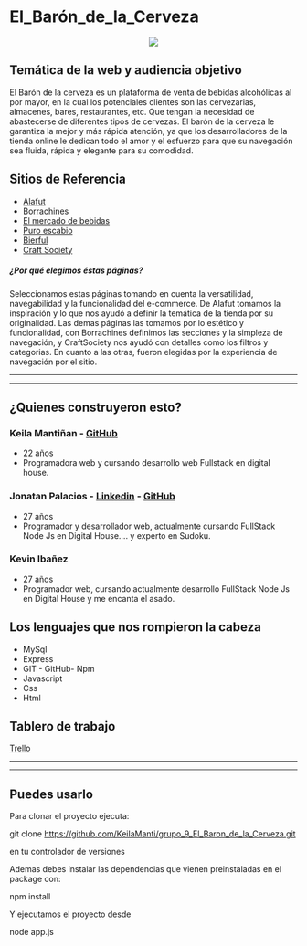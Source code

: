 # El_Barón_de_la_Cerveza
<center><img src="https://github.com/KeilaManti/grupo_9_El_Baron_de_la_Cerveza/blob/main/el_baron_de_la_cerveza/public/img/icons/icon-title2.png"></center>

## Temática de la web y audiencia objetivo
El Barón de la cerveza es un plataforma de venta de bebidas alcohólicas al por mayor, en la cual los potenciales clientes son las cervezarias, almacenes, bares, restaurantes, etc. Que tengan la necesidad de abastecerse de diferentes tipos de cervezas. El barón de la cerveza le garantiza la mejor y más rápida atención, ya que los desarrolladores de la tienda online le dedican todo el amor y el esfuerzo para que su navegación sea fluida, rápida y elegante para su comodidad. 

## Sitios de Referencia
- <a href="https://www.alafut.qc.ca/">Alafut</a> 
- <a href="https://www.borrachines.com.ar/?gclid=CjwKCAjwzruGBhBAEiwAUqMR8CJajjo85GqILjK5KwHYTym5kCBrU3ENKFtHP75tPMH456eJOuCY_RoCm2YQAvD_BwE">Borrachines</a> 
- <a href="https://www.elmercadodebebidas.com.ar/">El mercado de bebidas</a> 
- <a href="https://www.puroescabio.com.ar/">Puro escabio</a> 
- <a href="https://tienda.bierful.com/">Bierful</a>
- <a href="https://www.craftsociety.com.ar/collections/all-beers">Craft Society</a>

##### ¿Por qué elegimos éstas páginas?
Seleccionamos estas páginas tomando en cuenta la versatilidad, navegabilidad y la funcionalidad del e-commerce. De Alafut tomamos la inspiración y lo que nos ayudó a definir la temática de la tienda por su originalidad. Las demas páginas las tomamos por lo estético  y funcionalidad, con Borrachines definimos las secciones y la simpleza de navegación, y CraftSociety nos ayudó con detalles como los filtros y categorias. En cuanto a las otras, fueron elegidas por la experiencia de navegación por el sitio.

<hr>
<hr>

## ¿Quienes construyeron esto?

### Keila Mantiñan - <a href="https://github.com/KeilaManti">GitHub</a>
- 22 años
- Programadora web y cursando desarrollo web Fullstack en digital house.

### Jonatan Palacios - <a href="https://www.linkedin.com/in/yonatan-palacios-5a5482203">Linkedin</a> - <a href="https://github.com/YonPalac1">GitHub</a>
- 27 años
- Programador y desarrollador web, actualmente cursando FullStack Node Js en Digital House.... y experto en Sudoku.

### Kevin Ibañez
- 27 años
- Programador web, cursando actualmente desarrollo FullStack Node Js en Digital House y me encanta el asado.

## Los lenguajes que nos rompieron la cabeza
- MySql
- Express 
- GIT - GitHub- Npm
- Javascript
- Css
- Html


## Tablero de trabajo
<a href="https://trello.com/b/ArcjiGMW/integrador-grupo-9-c8">Trello</a>

<hr>
<hr>

## Puedes usarlo

<p>Para clonar el proyecto ejecuta:</p>

git clone https://github.com/KeilaManti/grupo_9_El_Baron_de_la_Cerveza.git

<p>en tu controlador de versiones</p>

<p>Ademas debes instalar las dependencias que vienen preinstaladas en el package con:</p> 

npm install

<p>Y ejecutamos el proyecto desde </p>
node app.js
